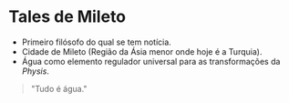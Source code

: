 # Tales de Mileto

- Primeiro filósofo do qual se tem notícia.
- Cidade de Mileto (Região da Ásia menor onde hoje é a Turquia).
- Água como elemento regulador universal para as transformações da *Physis*.
> "Tudo é água."
